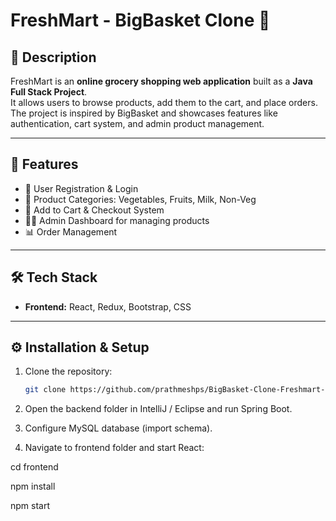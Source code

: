 # FreshMart - BigBasket Clone 🛒

## 📌 Description
FreshMart is an **online grocery shopping web application** built as a **Java Full Stack Project**.  
It allows users to browse products, add them to the cart, and place orders.  
The project is inspired by BigBasket and showcases features like authentication, cart system, and admin product management.

---

## 🚀 Features
- 🔑 User Registration & Login
- 📂 Product Categories: Vegetables, Fruits, Milk, Non-Veg
- 🛒 Add to Cart & Checkout System
- 👨‍💼 Admin Dashboard for managing products
- 📊 Order Management

---

## 🛠️ Tech Stack
- **Frontend:** React, Redux, Bootstrap, CSS


---

## ⚙️ Installation & Setup
1. Clone the repository:
   ```bash
   git clone https://github.com/prathmeshps/BigBasket-Clone-Freshmart-

2. Open the backend folder in IntelliJ / Eclipse and run Spring Boot.

3. Configure MySQL database (import schema).

4. Navigate to frontend folder and start React:

cd frontend

npm install

npm start
  
